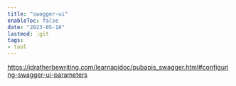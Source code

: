 ```yaml
---
title: "swagger-ui"
enableToc: false
date: "2023-05-18"
lastmod: :git
tags:
- tool
---
```


https://idratherbewriting.com/learnapidoc/pubapis_swagger.html#configuring-swagger-ui-parameters
